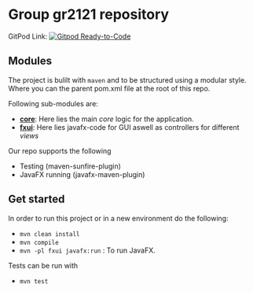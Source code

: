 
# Group gr2121 repository

GitPod Link: [![Gitpod Ready-to-Code](https://img.shields.io/badge/Gitpod-Ready--to--Code-blue?logo=gitpod)](https://gitpod.idi.ntnu.no/#https://gitlab.stud.idi.ntnu.no/it1901/groups-2021/gr2121/gr2121)

## Modules

The project is bulilt with `maven` and to be structured using a modular style. Where you can the parent pom.xml file at the root of this repo. 

Following sub-modules are:

- <a href="./core">**core**</a>: Here lies the main *core* logic for the application.
- <a href="./fxui">**fxui**</a>: Here lies javafx-code for GUI aswell as controllers for different *views*

Our repo supports the following

- Testing (maven-sunfire-plugin)
- JavaFX running (javafx-maven-plugin)


## Get started 

In order to run this project or in a new environment do the following:

- `mvn clean install`
- `mvn compile`
- `mvn -pl fxui javafx:run` : To run JavaFX. 

Tests can be run with 

- `mvn test`
